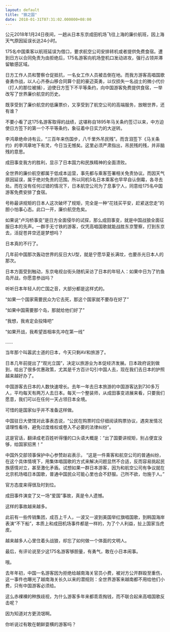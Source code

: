 ```yaml
---
layout: default
title: "狼之国"
date: 2018-01-31T07:31:02.000000+08:00
---
```


公元2018年1月24日夜间，一趟从日本东京成田机场飞往上海的廉价航班，因上海天气原因延误长达24小时。

175名中国乘客以航班延误为借口，要求航空公司安排转机或者提供免费食宿。遭到日方以合同免责为由拒绝后，175名游客向机场登机口发动进攻，强行占领并滞留敏感区域。

日方工作人员和警察仓促抵抗，一名女工作人员被击倒在地。而我方游客高唱国歌奋勇作战，以人心齐泰山移合同算个屁的豪迈英勇，以仅损失一名战士的微小代价（打人的那位被捕），迫使日方签下不平等条约，向中国游客免费提供食宿，一举改写了世界廉价航空的历史。

既享受到了廉价航空的低廉票价，又享受到了航空公司的高端服务，放眼世界，还有谁？

不要小看了这175名游客取得的战绩，这堪称自1895年马关条约签订以来，中方迫使日方签下的第一个不平等条约，象征着中日实力的大逆转。

李鸿章绝命诗有云，“三百年来伤国步，八千里外吊民残”。而含泪签下《马关条约》的李鸿章地下有灵，今日当无憾矣。这里必须严肃指出，吊民残的残，并非脑残的意思。

成田事变我方的胜利，显示了日本国力和民族精神的全面溃败。

全世界的廉价航空都属于低成本运营，事先都与乘客签署相关免责协议。而因天气原因延误，属于绝对免责的范围。所以同机5名日本乘客也早早自认倒霉，各寻去处。而在没有任何过错的情况下，日本航空公司为了息事宁人，同意给175名中国游客免费安排了食宿。

号称最讲规矩的日本人这次破坏了规矩，完全是一种“花钱买平安，赶紧送您走”的胆小怕事心态。此口一开，廉价航空危矣。

如果说“卢沟桥事变”是日方全面侵华的试探，那么成田事变，就是中国战狼全面征服日本的先声。一群手无寸铁的游客，仅凭高唱国歌就能战胜东京警察，打到东京去，活捉苍井空还是梦想吗？

日本真的不行了。

几年前中国那次轰动世界的反日大U型，就是宁愿华夏长满坟，也要杀光日本人的那次。

日本方面受到触动，东京电视台街头随机采访了日本的年轻人：如果中日为了钓鱼岛开战，你愿意参战吗？

听听日本年轻人的亡国之音，大部分都是这样式的。

“如果一个国家需要民众为它去死，那这个国家就不要存在好了”

“如果中国需要那个岛，那就给他们好了”

“我想，我肯定会投降吧”

“如果开战，我希望首相率先冲在第一线”

……

当年那个叫嚣武士道的日本，今天只剩AV和旅游了。

日本几年前提出了“观光立国”，决定以旅游业为本促经济发展。日本政府说到做到，给出了很多优惠政策，尤其是千方百计勾引中国人去，现在我们去日本的护照越来越好办了。

中国游客去日本的人数快速增长。去年一年去日本旅游的中国游客达到730多万人，平均每天有两万人去日本。每天一个整装师，从成田事变进展来看，只要我们愿意，我们可以在任何一天占领日本全境。

可惜的是国家似乎并不准备这样做。

中国驻日大使馆对此事表态说，“公民在购票时应仔细阅读购票协议，遇突发情况请理性看待，避免过度维权或卷入不必要的法律纠纷”。

这是官话，翻译成老百姓听得懂的口头语大概是：“出了国要讲规矩，别占便宜没够，给国家招黑！”

中国外交部领事保护中心参赞赵岩表示， “这是一件乘客和航空公司的普通纠纷，在这个具体情境下，用集体唱国歌的方式来解决问题显然不合适，反而容易挑起民族感情对立，甚至激化矛盾。试想如果一群日本游客，因为和航空公司有争议就在北京机场唱日本国歌，普通中国民众可能心里也会不舒服。己所不欲，勿施于人。”

官方态度来得很及时到位。

成田事件演变了又一场“爱国”事故，真是令人遗憾。

这样的事故越来越多。

此前有一些传销集团，成百上千人，一波又一波到美国举红旗唱国歌，到韩国海岸表演“不下船”，本质上和成田机场事件都是一样的，为了个人利益，扯上国家当虎皮。

越来越多人心里住着头战狼，却忘了如何做一个体面的文明人。

最后，有评论说至少这175名游客够胆量，有勇气，敢在小日本闹事。

哦。

去年年初，中国一名游客因为拒绝给越南海关官员小费，被对方公开群殴至重伤，这一事件也曝光了越南海关长久以来的潜规则：全世界游客来越南都不用给他们小费，只有中国游客必须给。

这么赤裸裸的种族歧视，为什么游客多年来都乖乖掏钱，而不联合起来高唱国歌反击呢？

因为知道对方更流氓啊。

你听说过有敢在朝鲜耍横的游客吗？

